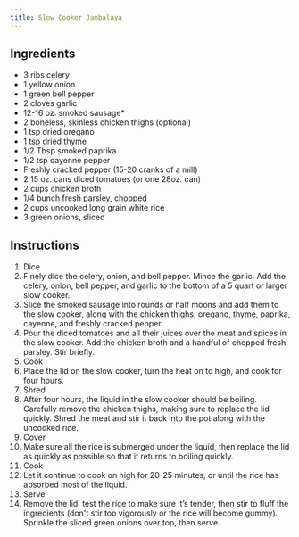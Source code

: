 ```yaml
---
title: Slow Cooker Jambalaya
---
```


## Ingredients

- 3 ribs celery
- 1 yellow onion
- 1 green bell pepper
- 2 cloves garlic
- 12-16 oz. smoked sausage*
- 2 boneless, skinless chicken thighs (optional)
- 1 tsp dried oregano
- 1 tsp dried thyme
- 1/2 Tbsp smoked paprika
- 1/2 tsp cayenne pepper
- Freshly cracked pepper (15-20 cranks of a mill)
- 2 15 oz. cans diced tomatoes (or one 28oz. can)
- 2 cups chicken broth
- 1/4 bunch fresh parsley, chopped
- 2 cups uncooked long grain white rice
- 3 green onions, sliced

## Instructions

1. Dice
2. Finely dice the celery, onion, and bell pepper. Mince the garlic. Add the celery, onion, bell pepper, and garlic to the bottom of a 5 quart or larger slow cooker.
3. Slice the smoked sausage into rounds or half moons and add them to the slow cooker, along with the chicken thighs, oregano, thyme, paprika, cayenne, and freshly cracked pepper.
4. Pour the diced tomatoes and all their juices over the meat and spices in the slow cooker. Add the chicken broth and a handful of chopped fresh parsley. Stir briefly.
5. Cook
6. Place the lid on the slow cooker, turn the heat on to high, and cook for four hours.
7. Shred
8. After four hours, the liquid in the slow cooker should be boiling. Carefully remove the chicken thighs, making sure to replace the lid quickly. Shred the meat and stir it back into the pot along with the uncooked rice.
9. Cover
10. Make sure all the rice is submerged under the liquid, then replace the lid as quickly as possible so that it returns to boiling quickly.
11. Cook
12. Let it continue to cook on high for 20-25 minutes, or until the rice has absorbed most of the liquid.
13. Serve
14. Remove the lid, test the rice to make sure it’s tender, then stir to fluff the ingredients (don't stir too vigorously or the rice will become gummy). Sprinkle the sliced green onions over top, then serve.
